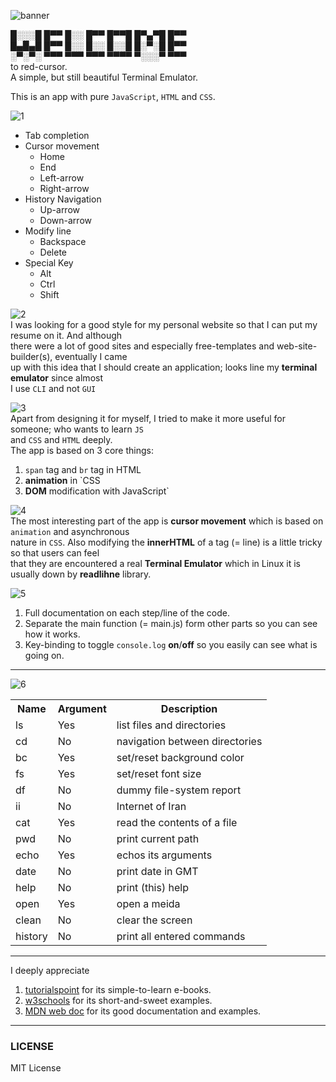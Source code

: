 ![banner](https://github.com/k-five/red-cursor/blob/master/pngs/banner.gif)  
  
█░░░█ █▀▀ █░░ █▀▀ █▀▀█ █▀▄▀█ █▀▀  
█▄█▄█ █▀▀ █░░ █░░ █░░█ █░▀░█ █▀▀  
░▀░▀░ ▀▀▀ ▀▀▀ ▀▀▀ ▀▀▀▀ ▀░░░▀ ▀▀▀  
to red-cursor.  
A simple, but still beautiful Terminal Emulator.  

This is an app with pure `JavaScript`, `HTML` and `CSS`.  


![1](https://github.com/k-five/red-cursor/blob/master/pngs/red-cursor.1.png)  
 - Tab completion  
 - Cursor movement  
   - Home  
   - End  
   - Left-arrow  
   - Right-arrow  
 - History Navigation  
   - Up-arrow  
   - Down-arrow  
 - Modify line  
   - Backspace  
   - Delete  
 - Special Key  
   - Alt  
   - Ctrl  
   - Shift  


![2](https://github.com/k-five/red-cursor/blob/master/pngs/red-cursor.2.png)  
I was looking for a good style for my personal website so that I can put my resume on it. And although  
there were a lot of good sites and especially free-templates and web-site-builder(s), eventually I came  
up with this idea that I should create an application; looks line my **terminal emulator** since almost  
I use `CLI` and not `GUI`  


![3](https://github.com/k-five/red-cursor/blob/master/pngs/red-cursor.3.png)  
Apart from designing it for myself, I tried to make it more useful for someone; who wants to learn `JS`  
and `CSS` and `HTML` deeply.  
The app is based on 3 core things:  
 1. `span` tag and `br` tag in HTML  
 2. **animation** in `CSS  
 3. **DOM** modification with JavaScript`  


![4](https://github.com/k-five/red-cursor/blob/master/pngs/red-cursor.4.png)  
The most interesting part of the app is **cursor movement** which is based on `animation` and asynchronous  
nature in `CSS`. Also modifying the **innerHTML** of a tag (= line) is a little tricky so that users can feel  
that they are encountered a real **Terminal Emulator** which in Linux it is usually down by **readlihne** library.  


![5](https://github.com/k-five/red-cursor/blob/master/pngs/red-cursor.5.png)  
 1. Full documentation on each step/line of the code.  
 2. Separate the main function (= main.js) form other parts so you can see how it works.  
 3. Key-binding to toggle `console.log` **on**/**off** so you easily can see what is going on.  

<hr>

![6](https://github.com/k-five/red-cursor/blob/master/pngs/red-cursor.6.png)  

<table>
    <tr>
      <th>Name</th>
      <th>Argument</th>
      <th>Description</th>
    </tr>
    <tr>
      <td>ls</td>
      <td>Yes</td>
      <td>list files and directories</td>
    </tr>
    <tr>
      <td>cd</td>
      <td>No</td>
      <td>navigation between directories</td>
    </tr>
    <tr>
      <td>bc</td>
      <td>Yes</td>
      <td>set/reset background color</td>
    </tr>
    <tr>
      <td>fs</td>
      <td>Yes</td>
      <td>set/reset font size</td>
    </tr>
    <tr>
      <td>df</td>
      <td>No</td>
      <td>dummy file-system report</td>
    </tr>
    <tr>
      <td>ii</td>
      <td>No</td>
      <td>Internet of Iran</td>
    </tr>
    <tr>
      <td>cat</td>
      <td>Yes</td>
      <td>read the contents of a file</td>
    </tr>
    <tr>
      <td>pwd</td>
      <td>No</td>
      <td>print current path</td>
    </tr>
    <tr>
      <td>echo</td>
      <td>Yes</td>
      <td>echos its arguments</td>
    </tr>
    <tr>
      <td>date</td>
      <td>No</td>
      <td>print date in GMT</td>
    </tr>
    <tr>
      <td>help</td>
      <td>No</td>
      <td>print (this) help</td>
    </tr>
    <tr>
      <td>open</td>
      <td>Yes</td>
      <td>open a meida</td>
    </tr>
    <tr>
      <td>clean</td>
      <td>No</td>
      <td>clear the screen</td>
    </tr>
    <tr>
      <td>history</td>
      <td>No</td>
      <td>print all entered commands</td>
    </tr>
</table>

<hr>

I deeply appreciate  
 1. [tutorialspoint](https://www.tutorialspoint.com/) for its simple-to-learn e-books.  
 2. [w3schools](https://www.w3schools.com/) for its short-and-sweet examples.  
 3. [MDN web doc](https://developer.mozilla.org/en-US/) for its good documentation and examples.  

<hr>


### LICENSE  
MIT License  
